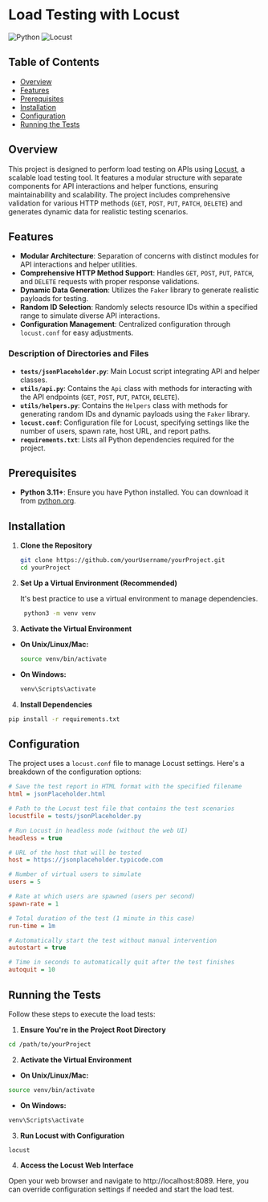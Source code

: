 # Load Testing with Locust

![Python](https://img.shields.io/badge/python-3.11%2B-blue.svg)
![Locust](https://img.shields.io/badge/locust-2.31.0%2B-orange.svg)

## Table of Contents

- [Overview](#overview)
- [Features](#features)
- [Prerequisites](#prerequisites)
- [Installation](#installation)
- [Configuration](#configuration)
- [Running the Tests](#running-the-tests)

## Overview

This project is designed to perform load testing on APIs using [Locust](https://locust.io/), a scalable load testing tool. It features a modular structure with separate components for API interactions and helper functions, ensuring maintainability and scalability. The project includes comprehensive validation for various HTTP methods (`GET`, `POST`, `PUT`, `PATCH`, `DELETE`) and generates dynamic data for realistic testing scenarios.

## Features

- **Modular Architecture**: Separation of concerns with distinct modules for API interactions and helper utilities.
- **Comprehensive HTTP Method Support**: Handles `GET`, `POST`, `PUT`, `PATCH`, and `DELETE` requests with proper response validations.
- **Dynamic Data Generation**: Utilizes the `Faker` library to generate realistic payloads for testing.
- **Random ID Selection**: Randomly selects resource IDs within a specified range to simulate diverse API interactions.
- **Configuration Management**: Centralized configuration through `locust.conf` for easy adjustments.

### Description of Directories and Files

- **`tests/jsonPlaceholder.py`**: Main Locust script integrating API and helper classes.
- **`utils/api.py`**: Contains the `Api` class with methods for interacting with the API endpoints (`GET`, `POST`, `PUT`, `PATCH`, `DELETE`).
- **`utils/helpers.py`**: Contains the `Helpers` class with methods for generating random IDs and dynamic payloads using the `Faker` library.
- **`locust.conf`**: Configuration file for Locust, specifying settings like the number of users, spawn rate, host URL, and report paths.
- **`requirements.txt`**: Lists all Python dependencies required for the project.

## Prerequisites

- **Python 3.11+**: Ensure you have Python installed. You can download it from [python.org](https://www.python.org/downloads/).

## Installation

1. **Clone the Repository**

   ```bash
   git clone https://github.com/yourUsername/yourProject.git
   cd yourProject
   ```

2. **Set Up a Virtual Environment (Recommended)**

   It's best practice to use a virtual environment to manage dependencies.

   ```bash
    python3 -m venv venv
   ```

3. **Activate the Virtual Environment**

- **On Unix/Linux/Mac:**
  ```bash
  source venv/bin/activate
  ```
- **On Windows:**
  ```cmd
  venv\Scripts\activate
  ```

4. **Install Dependencies**

```bash
pip install -r requirements.txt
```

## Configuration

The project uses a `locust.conf` file to manage Locust settings. Here's a breakdown of the configuration options:

```ini
# Save the test report in HTML format with the specified filename
html = jsonPlaceholder.html

# Path to the Locust test file that contains the test scenarios
locustfile = tests/jsonPlaceholder.py

# Run Locust in headless mode (without the web UI)
headless = true

# URL of the host that will be tested
host = https://jsonplaceholder.typicode.com

# Number of virtual users to simulate
users = 5

# Rate at which users are spawned (users per second)
spawn-rate = 1

# Total duration of the test (1 minute in this case)
run-time = 1m

# Automatically start the test without manual intervention
autostart = true

# Time in seconds to automatically quit after the test finishes
autoquit = 10
```

## Running the Tests

Follow these steps to execute the load tests:

1. **Ensure You're in the Project Root Directory**

```bash
cd /path/to/yourProject
```

2. **Activate the Virtual Environment**

- **On Unix/Linux/Mac:**

```bash
source venv/bin/activate
```

- **On Windows:**

```cmd
venv\Scripts\activate
```

3. **Run Locust with Configuration**

```bash
locust
```

4. **Access the Locust Web Interface**

Open your web browser and navigate to http://localhost:8089. Here, you can override configuration settings if needed and start the load test.
